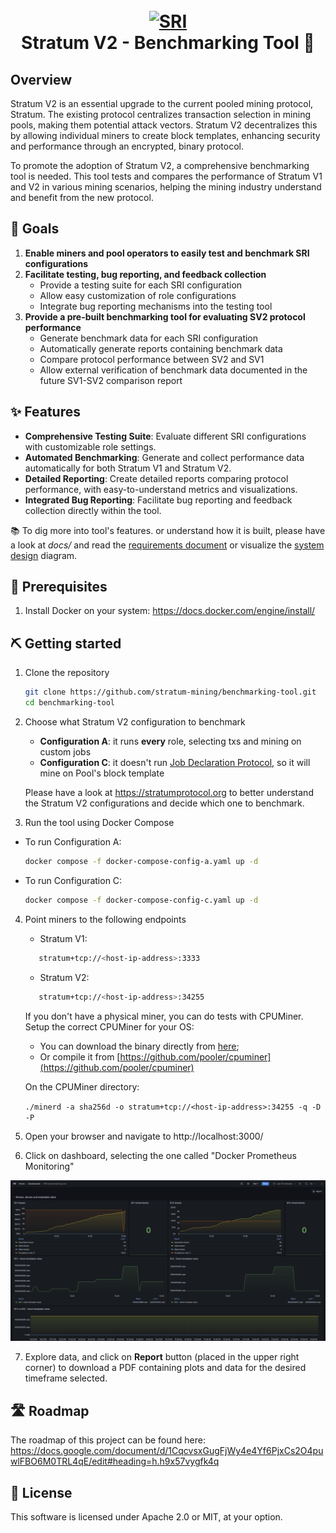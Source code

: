 <h1 align="center">
  <br>
  <a href="https://stratumprotocol.org"><img src="https://github.com/stratum-mining/stratumprotocol.org/blob/660ecc6ccd2eca82d0895cef939f4670adc6d1f4/src/.vuepress/public/assets/stratum-logo%402x.png" alt="SRI" width="200"></a>
  <br>
Stratum V2 - Benchmarking Tool 📏
  <br>
</h1>


## Overview

Stratum V2 is an essential upgrade to the current pooled mining protocol, Stratum. The existing protocol centralizes transaction selection in mining pools, making them potential attack vectors. Stratum V2 decentralizes this by allowing individual miners to create block templates, enhancing security and performance through an encrypted, binary protocol.

To promote the adoption of Stratum V2, a comprehensive benchmarking tool is needed. This tool tests and compares the performance of Stratum V1 and V2 in various mining scenarios, helping the mining industry understand and benefit from the new protocol.

## 🎯 Goals

1. **Enable miners and pool operators to easily test and benchmark SRI configurations**
2. **Facilitate testing, bug reporting, and feedback collection**
    - Provide a testing suite for each SRI configuration
    - Allow easy customization of role configurations
    - Integrate bug reporting mechanisms into the testing tool
3. **Provide a pre-built benchmarking tool for evaluating SV2 protocol performance**
    - Generate benchmark data for each SRI configuration
    - Automatically generate reports containing benchmark data
    - Compare protocol performance between SV2 and SV1
    - Allow external verification of benchmark data documented in the future SV1-SV2 comparison report

## ✨ Features

- **Comprehensive Testing Suite**: Evaluate different SRI configurations with customizable role settings.
- **Automated Benchmarking**: Generate and collect performance data automatically for both Stratum V1 and Stratum V2.
- **Detailed Reporting**: Create detailed reports comparing protocol performance, with easy-to-understand metrics and visualizations.
- **Integrated Bug Reporting**: Facilitate bug reporting and feedback collection directly within the tool.

📚 To dig more into tool's features. or understand how it is built, please have a look at *docs/* and read the [requirements document](./docs/requirements-document.md) or visualize the [system design](./docs/system-design.png) diagram.


## 🐳 Prerequisites

1. Install Docker on your system: https://docs.docker.com/engine/install/

## ⛏️ Getting started

1. Clone the repository
    ```bash
    git clone https://github.com/stratum-mining/benchmarking-tool.git
    cd benchmarking-tool
    ```

2. Choose what Stratum V2 configuration to benchmark
   - **Configuration A**: it runs **every** role, selecting txs and mining on custom jobs
   - **Configuration C**: it doesn't run [Job Declaration Protocol](https://github.com/stratum-mining/sv2-spec/blob/main/06-Job-Declaration-Protocol.md), so it will mine on Pool's block template
  
    Please have a look at https://stratumprotocol.org to better understand the Stratum V2 configurations and decide which one to benchmark.

3. Run the tool using Docker Compose
- To run Configuration A:
     ```bash
     docker compose -f docker-compose-config-a.yaml up -d
     ```
- To run Configuration C:
     ```bash
     docker compose -f docker-compose-config-c.yaml up -d
     ```

4. Point miners to the following endpoints
   - Stratum V1:
   ```bash
      stratum+tcp://<host-ip-address>:3333
   ```
   - Stratum V2:
   ```bash
      stratum+tcp://<host-ip-address>:34255
   ```
   If you don't have a physical miner, you can do tests with CPUMiner.
  Setup the correct CPUMiner for your OS:
    - You can download the binary directly from [here](https://sourceforge.net/projects/cpuminer/files/);
    - Or compile it from [https://github.com/pooler/cpuminer](https://github.com/pooler/cpuminer)

    On the CPUMiner directory:
    
    `./minerd -a sha256d -o stratum+tcp://<host-ip-address>:34255 -q -D -P`

5. Open your browser and navigate to http://localhost:3000/
6. Click on dashboard, selecting the one called "Docker Prometheus Monitoring"
   
<img src="./docs/images/grafana-dashboard.png" alt="grafana-dashboard">
   
7. Explore data, and click on **Report** button (placed in the upper right corner) to download a PDF containing plots and data for the desired timeframe selected.


## 🛣 Roadmap 

The roadmap of this project can be found here: https://docs.google.com/document/d/1CqcvsxGugFjWy4e4Yf6PjxCs2O4puwlFBO6M0TRL4qE/edit#heading=h.h9x57vygfk4q

## 📖 License

This software is licensed under Apache 2.0 or MIT, at your option.